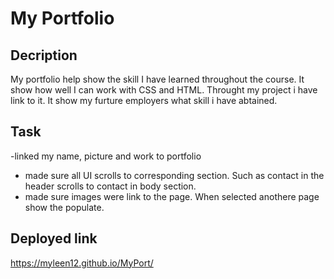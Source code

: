 # My Portfolio

## Decription

My portfolio help show the skill I have learned throughout the course. It show how well I can work with CSS and HTML. Throught my project i have link to it. It show my furture employers what skill i have abtained.

## Task

-linked my name, picture and work to portfolio
- made sure all UI scrolls to corresponding section. Such as contact in the header scrolls to contact in body section.
- made sure images were link to the page. When selected anothere page show the populate.

## Deployed link

https://myleen12.github.io/MyPort/